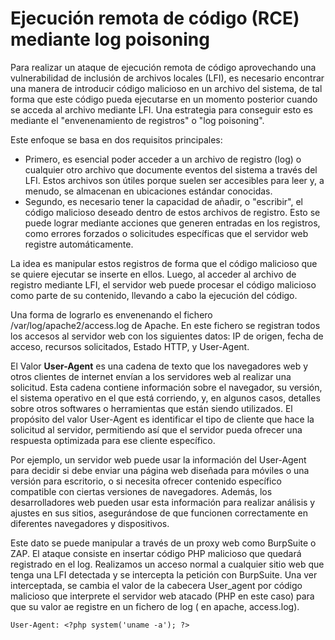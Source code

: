 # Ejecución remota de código (RCE) mediante log poisoning
Para realizar un ataque de ejecución remota de código aprovechando una vulnerabilidad de inclusión de archivos locales (LFI), es necesario encontrar una manera de introducir código malicioso en un archivo del sistema, de tal forma que este código pueda ejecutarse en un momento posterior cuando se acceda al archivo mediante LFI. Una estrategia para conseguir esto es mediante el "envenenamiento de registros" o "log poisoning".

Este enfoque se basa en dos requisitos principales:
- Primero, es esencial poder acceder a un archivo de registro (log) o cualquier otro archivo que documente eventos del sistema a través del LFI. Estos archivos son útiles porque suelen ser accesibles para leer y, a menudo, se almacenan en ubicaciones estándar conocidas.
- Segundo, es necesario tener la capacidad de añadir, o "escribir", el código malicioso deseado dentro de estos archivos de registro. Esto se puede lograr mediante acciones que generen entradas en los registros, como errores forzados o solicitudes específicas que el servidor web registre automáticamente.
  
La idea es manipular estos registros de forma que el código malicioso que se quiere ejecutar se inserte en ellos. Luego, al acceder al archivo de registro mediante LFI, el servidor web puede procesar el código malicioso como parte de su contenido, llevando a cabo la ejecución del código.

Una forma de lograrlo es envenenando el fichero /var/log/apache2/access.log de Apache. En este fichero se registran todos los accesos al servidor web con los siguientes datos: IP de origen, fecha de acceso, recursos solicitados, Estado HTTP, y User-Agent.

El Valor **User-Agent** es una cadena de texto que los navegadores web y otros clientes de internet envían a los servidores web al realizar una solicitud. Esta cadena contiene información sobre el navegador, su versión, el sistema operativo en el que está corriendo, y, en algunos casos, detalles sobre otros softwares o herramientas que están siendo utilizados. El propósito del valor User-Agent es identificar el tipo de cliente que hace la solicitud al servidor, permitiendo así que el servidor pueda ofrecer una respuesta optimizada para ese cliente específico.

Por ejemplo, un servidor web puede usar la información del User-Agent para decidir si debe enviar una página web diseñada para móviles o una versión para escritorio, o si necesita ofrecer contenido específico compatible con ciertas versiones de navegadores. Además, los desarrolladores web pueden usar esta información para realizar análisis y ajustes en sus sitios, asegurándose de que funcionen correctamente en diferentes navegadores y dispositivos.


Este dato se puede manipular a través de un proxy web como BurpSuite o ZAP. El ataque consiste en insertar código PHP malicioso que quedará registrado en el log. Realizamos un acceso normal a cualquier sitio web que tenga una LFI detectada y se intercepta la petición con BurpSuite. Una ver interceptada, se cambia el valor de la cabecera User_agent por código malicioso que interprete el servidor web atacado (PHP en este caso) para que su valor ae registre en un fichero de log ( en apache, access.log).
```
User-Agent: <?php system('uname -a'); ?>
```






